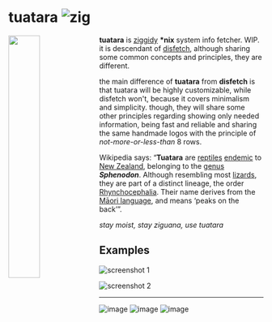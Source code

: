 tuatara ![zig](https://img.shields.io/badge/-Zig-111111?style=for-the-badge&logo=zig)
=======

<img align="left" width="35%" src="https://i.imgur.com/vJJftrO.jpg">

**tuatara** is [ziggidy](https://github.com/ziglang/zig) **\*nix** system info fetcher. WIP.
it is descendant of [disfetch](https://github.com/q60/disfetch), although sharing some common concepts and principles, they are different.

the main difference of **tuatara** from **disfetch** is that tuatara will be highly customizable, while disfetch won't, because it covers minimalism and simplicity. though, they will share some other principles regarding showing only needed information, being fast and reliable and sharing the same handmade logos with the principle of *not-more-or-less-than* 8 rows.

Wikipedia says: “**Tuatara** are [reptiles](https://en.wikipedia.org/wiki/Reptile) [endemic](https://en.wikipedia.org/wiki/Endemism) to [New Zealand](https://en.wikipedia.org/wiki/New_Zealand), belonging to the [genus](https://en.wikipedia.org/wiki/Genus) ***Sphenodon***. Although resembling most [lizards](https://en.wikipedia.org/wiki/Lizard), they are part of a distinct lineage, the order [Rhynchocephalia](https://en.wikipedia.org/wiki/Rhynchocephalia). Their name derives from the [Māori language](https://en.wikipedia.org/wiki/M%C4%81ori_language), and means ‘peaks on the back’”.

*stay moist, stay ziguana, use tuatara*

Examples
--------

![screenshot 1](https://i.imgur.com/jEhiW6j.png)

![screenshot 2](https://i.imgur.com/9vL5j9l.png)

- - -

![image](https://user-images.githubusercontent.com/61933599/132135151-11ae8423-9e97-45dd-80d0-dd3375d09fb5.png)
![image](https://user-images.githubusercontent.com/61933599/132135161-afead552-ca92-4386-81eb-15796cb8676e.png)
![image](https://user-images.githubusercontent.com/61933599/132135145-d2c769a4-1193-4a25-a773-a4f8e13d37b7.png)
